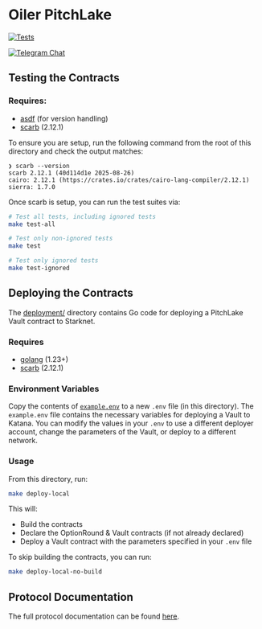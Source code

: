 # Oiler PitchLake

[![Tests](https://github.com/OilerNetwork/pitchlake_starknet/actions/workflows/test.yaml/badge.svg)](https://github.com/OilerNetwork/pitchlake_starknet/actions/workflows/test.yaml)

[![Telegram Chat][tg-badge]][tg-url]

[tg-badge]: https://img.shields.io/endpoint?color=neon&logo=telegram&label=chat&style=flat-square&url=https%3A%2F%2Ftg.sumanjay.workers.dev%2Foiler_official
[tg-url]: https://t.me/oiler_official

## Testing the Contracts

### Requires:

- [asdf](https://asdf-vm.com/) (for version handling)
- [scarb](https://docs.swmansion.com/scarb/) (2.12.1)

To ensure you are setup, run the following command from the root of this directory and check the output matches:

```
❯ scarb --version
scarb 2.12.1 (40d114d1e 2025-08-26)
cairo: 2.12.1 (https://crates.io/crates/cairo-lang-compiler/2.12.1)
sierra: 1.7.0
```

Once scarb is setup, you can run the test suites via:

```bash
# Test all tests, including ignored tests
make test-all

# Test only non-ignored tests
make test

# Test only ignored tests
make test-ignored
```

## Deploying the Contracts

The [deployment/](./deployment/) directory contains Go code for deploying a PitchLake Vault contract to Starknet.

### Requires

- [golang](https://go.dev/) (1.23+)
- [scarb](https://docs.swmansion.com/scarb/) (2.12.1)

### Environment Variables

Copy the contents of [`example.env`](./example.env) to a new `.env` file (in this directory). The `example.env` file contains the necessary variables for deploying a Vault to Katana. You can modify the values in your `.env` to use a different deployer account, change the parameters of the Vault, or deploy to a different network.

### Usage

From this directory, run:

```bash
make deploy-local
```

This will:

- Build the contracts
- Declare the OptionRound & Vault contracts (if not already declared)
- Deploy a Vault contract with the parameters specified in your `.env` file

To skip building the contracts, you can run:

```bash
make deploy-local-no-build
```

## Protocol Documentation

The full protocol documentation can be found [here](<place holder>).
